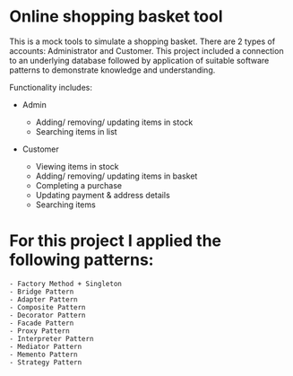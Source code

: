 # Online shopping basket tool

This is a mock tools to simulate a shopping basket. There are 2 types of accounts: Administrator and Customer. This project included a connection to an underlying database followed by application of suitable software patterns to demonstrate knowledge and understanding.

Functionality includes:

  * Admin 
    - Adding/ removing/ updating items in stock 
    - Searching items in list
   
  * Customer
    - Viewing items in stock
    - Adding/ removing/ updating items in basket
    - Completing a purchase
    - Updating payment & address details
    - Searching items
    
 # For this project I applied the following patterns: 

    - Factory Method + Singleton
    - Bridge Pattern
    - Adapter Pattern
    - Composite Pattern
    - Decorator Pattern
    - Facade Pattern
    - Proxy Pattern
    - Interpreter Pattern
    - Mediator Pattern
    - Memento Pattern
    - Strategy Pattern
